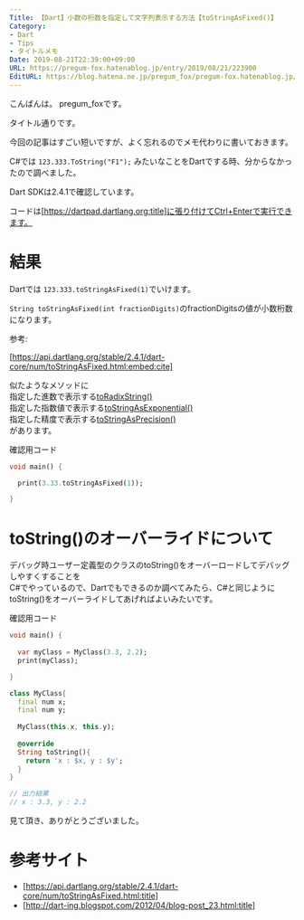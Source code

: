 ```yaml
---
Title: 【Dart】小数の桁数を指定して文字列表示する方法【toStringAsFixed()】
Category:
- Dart
- Tips
- タイトルメモ
Date: 2019-08-21T22:39:00+09:00
URL: https://pregum-fox.hatenablog.jp/entry/2019/08/21/223900
EditURL: https://blog.hatena.ne.jp/pregum_fox/pregum-fox.hatenablog.jp/atom/entry/26006613401862063
---
```


こんばんは。 pregum_foxです。

タイトル通りです。

今回の記事はすごい短いですが、よく忘れるのでメモ代わりに書いておきます。



<!-- more -->



C#では `123.333.ToString("F1");` みたいなことをDartでする時、分からなかったので調べました。

Dart SDKは2.4.1で確認しています。

コードは[https://dartpad.dartlang.org:title]に張り付けてCtrl+Enterで実行できます。

# 結果

Dartでは `123.333.toStringAsFixed(1)`でいけます。

`String toStringAsFixed(int fractionDigits)`のfractionDigitsの値が小数桁数になります。

参考:

[https://api.dartlang.org/stable/2.4.1/dart-core/num/toStringAsFixed.html:embed:cite]


似たようなメソッドに  
指定した進数で表示する[toRadixString()](https://api.dartlang.org/stable/2.4.1/dart-core/BigInt/toRadixString.html)  
指定した指数値で表示する[toStringAsExponential()](https://api.dartlang.org/stable/2.4.1/dart-core/num/toStringAsExponential.html)  
指定した精度で表示する[toStringAsPrecision()](https://api.dartlang.org/stable/2.4.1/dart-core/num/toStringAsPrecision.html)  
があります。


確認用コード

```dart
void main() {

  print(3.33.toStringAsFixed(1));

}

```

# toString()のオーバーライドについて

デバッグ時ユーザー定義型のクラスのtoString()をオーバーロードしてデバッグしやすくすることを  
C#でやっているので、Dartでもできるのか調べてみたら、C#と同じようにtoString()をオーバーライドしてあげればよいみたいです。


確認用コード

```dart
void main() {
  
  var myClass = MyClass(3.3, 2.2);
  print(myClass);

}

class MyClass{
  final num x;
  final num y;
  
  MyClass(this.x, this.y);
  
  @override
  String toString(){
    return 'x : $x, y : $y';
  }
}

// 出力結果
// x : 3.3, y : 2.2
```

見て頂き、ありがとうございました。

# 参考サイト

* [https://api.dartlang.org/stable/2.4.1/dart-core/num/toStringAsFixed.html:title]  
* [http://dart-ing.blogspot.com/2012/04/blog-post_23.html:title]  






